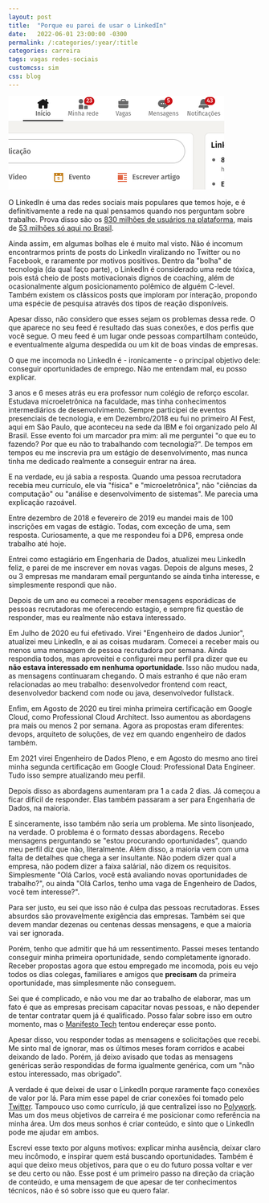 ```yaml
---
layout: post
title:  "Porque eu parei de usar o LinkedIn"
date:   2022-06-01 23:00:00 -0300
permalink: /:categories/:year/:title
categories: carreira
tags: vagas redes-sociais
customcss: sim
css: blog
---
```


![Captura de tela do LinkedIn com 23 pedidos de conexão, 5 mensagens não lidas e 43 notificações](/assets/linkedin.png)

O LinkedIn é uma das redes sociais mais populares que temos hoje, e é definitivamente a rede na qual pensamos quando nos perguntam sobre trabalho. Prova disso são os [830 milhões de usuários na plataforma](https://about.LinkedIn.com/#:~:text=830%20million%20members%20in%20more%20than%20200%20countries%20and%20territories%20worldwide.), mais de [53 milhões só aqui no Brasil](https://www.statista.com/statistics/272783/LinkedIns-membership-worldwide-by-country/).

Ainda assim, em algumas bolhas ele é muito mal visto. Não é incomum encontrarmos prints de posts do LinkedIn viralizando no Twitter ou no Facebook, e raramente por motivos positivos. Dentro da "bolha" de tecnologia (da qual faço parte), o LinkedIn é considerado uma rede tóxica, pois está cheio de posts motivacionais dignos de coaching, além de ocasionalmente algum posicionamento polêmico de alguém C-level. Também existem os clássicos posts que imploram por interação, propondo uma espécie de pesquisa através dos tipos de reação disponíveis.

Apesar disso, não considero que esses sejam os problemas dessa rede. O que aparece no seu feed é resultado das suas conexões, e dos perfis que você segue. O meu feed é um lugar onde pessoas compartilham conteúdo, e eventualmente alguma despedida ou um kit de boas vindas de empresas.

O que me incomoda no LinkedIn é - ironicamente - o principal objetivo dele: conseguir oportunidades de emprego. Não me entendam mal, eu posso explicar.

3 anos e 6 meses atrás eu era professor num colégio de reforço escolar. Estudava microeletrônica na faculdade, mas tinha conhecimentos intermediários de desenvolvimento. Sempre participei de eventos presenciais de tecnologia, e em Dezembro/2018 eu fui no primeiro AI Fest, aqui em São Paulo, que aconteceu na sede da IBM e foi organizado pelo AI Brasil. Esse evento foi um marcador pra mim: ali me perguntei "o que eu to fazendo? Por que eu não to trabalhando com tecnologia?". De tempos em tempos eu me inscrevia pra um estágio de desenvolvimento, mas nunca tinha me dedicado realmente a conseguir entrar na área.

E na verdade, eu já sabia a resposta. Quando uma pessoa recrutadora recebia meu currículo, ele via "física" e "microeletrônica", não "ciências da computação" ou "análise e desenvolvimento de sistemas". Me parecia uma explicação razoável.

Entre dezembro de 2018 e fevereiro de 2019 eu mandei mais de 100 inscrições em vagas de estágio. Todas, com exceção de uma, sem resposta. Curiosamente, a que me respondeu foi a DP6, empresa onde trabalho até hoje.

Entrei como estagiário em Engenharia de Dados, atualizei meu LinkedIn feliz, e parei de me inscrever em novas vagas. Depois de alguns meses, 2 ou 3 empresas me mandaram email perguntando se ainda tinha interesse, e simplesmente respondi que não.

Depois de um ano eu comecei a receber mensagens esporádicas de pessoas recrutadoras me oferecendo estagio, e sempre fiz questão de responder, mas eu realmente não estava interessado.

Em Julho de 2020 eu fui efetivado. Virei "Engenheiro de dados Junior", atualizei meu LinkedIn, e ai as coisas mudaram. Comecei a receber mais ou menos uma mensagem de pessoa recrutadora por semana. Ainda respondia todos, mas aproveitei e configurei meu perfil pra dizer que eu **não estava interessado em nenhuma oportunidade**. Isso não mudou nada, as mensagens continuaram chegando. O mais estranho é que não eram relacionadas ao meu trabalho: desenvolvedor frontend com react, desenvolvedor backend com node ou java, desenvolvedor fullstack.

Enfim, em Agosto de 2020 eu tirei minha primeira certificação em Google Cloud, como Professional Cloud Architect. Isso aumentou as abordagens pra mais ou menos 2 por semana. Agora as propostas eram diferentes: devops, arquiteto de soluções, de vez em quando engenheiro de dados também.

Em 2021 virei Engenheiro de Dados Pleno, e em Agosto do mesmo ano tirei minha segunda certificação em Google Cloud: Professional Data Engineer. Tudo isso sempre atualizando meu perfil.

Depois disso as abordagens aumentaram pra 1 a cada 2 dias. Já começou a ficar difícil de responder. Elas também passaram a ser para Engenharia de Dados, na maioria.

E sinceramente, isso também não seria um problema. Me sinto lisonjeado, na verdade. O problema é o formato dessas abordagens. Recebo mensagens perguntando se "estou procurando oportunidades", quando meu perfil diz que não, literalmente. Além disso, a maioria vem com uma falta de detalhes que chega a ser insultante. Não podem dizer qual a empresa, não podem dizer a faixa salárial, não dizem os requisitos. Simplesmente "Olá Carlos, você está avaliando novas oportunidades de trabalho?", ou ainda "Olá Carlos, tenho uma vaga de Engenheiro de Dados, você tem interesse?".

Para ser justo, eu sei que isso não é culpa das pessoas recrutadoras. Esses absurdos são provavelmente exigência das empresas. Também sei que devem mandar dezenas ou centenas dessas mensagens, e que a maioria vai ser ignorada.

Porém, tenho que admitir que há um ressentimento. Passei meses tentando conseguir minha primeira oportunidade, sendo completamente ignorado. Receber propostas agora que estou empregado me incomoda, pois eu vejo todos os dias colegas, familiares e amigos que **precisam** da primeira oportunidade, mas simplesmente não conseguem.

Sei que é complicado, e não vou me dar ao trabalho de elaborar, mas um fato é que as empresas precisam capacitar novas pessoas, e não depender de tentar contratar quem já é qualificado. Posso falar sobre isso em outro momento, mas o [Manifesto Tech](https://manifestotech.org/) tentou endereçar esse ponto.

Apesar disso, vou responder todas as mensagens e solicitações que recebi. Me sinto mal de ignorar, mas os últimos meses foram corridos e acabei deixando de lado. Porém, já deixo avisado que todas as mensagens genéricas serão respondidas de forma igualmente genérica, com um "não estou interessado, mas obrigado".

A verdade é que deixei de usar o LinkedIn porque raramente faço conexões de valor por lá. Para mim esse papel de criar conexões foi tomado pelo [Twitter](twitter.com/1cadumagalhaes). Tampouco uso como currículo, já que centralizei isso no [Polywork](work.cadumagalhaes.dev). Mas um dos meus objetivos de carreira é me posicionar como referência na minha área. Um dos meus sonhos é criar conteúdo, e sinto que o LinkedIn pode me ajudar em ambos.

Escrevi esse texto por alguns motivos: explicar minha ausência, deixar claro meu incômodo, e inspirar quem está buscando oportunidades. Também é aqui que deixo meus objetivos, para que o eu do futuro possa voltar e ver se deu certo ou não. Esse post é um primeiro passo na direção da criação de conteúdo, e uma mensagem de que apesar de ter conhecimentos técnicos, não é só sobre isso que eu quero falar.